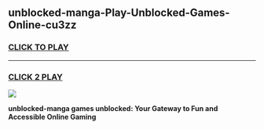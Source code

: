
## unblocked-manga-Play-Unblocked-Games-Online-cu3zz
<h3>
<a href="https://premium76.site?title=unblocked-manga&ref=25A">CLICK TO PLAY</a></h3>
<hr>

<h3>
<a href="https://premium76.site?title=unblocked-manga&ref=25A">CLICK 2 PLAY</a>
  
</h3>

<a href="https://premium76.site?title=unblocked-manga&ref=25A"><img src="https://clearcache.store/games.png"></a>


**unblocked-manga games unblocked: Your Gateway to Fun and Accessible Online Gaming**
